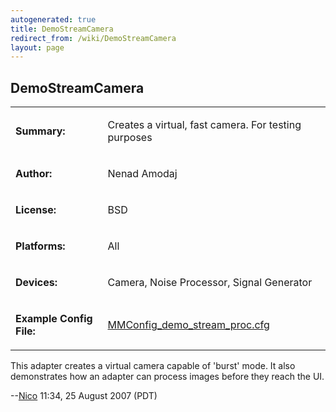 ```yaml
---
autogenerated: true
title: DemoStreamCamera
redirect_from: /wiki/DemoStreamCamera
layout: page
---
```


## DemoStreamCamera

<table>
<tr>
<td markdown="1">

**Summary:**

</td>
<td markdown="1">

Creates a virtual, fast camera. For testing purposes

</td>
</tr>
<tr>
<td markdown="1">

**Author:**

</td>
<td markdown="1">

Nenad Amodaj

</td>
</tr>
<tr>
<td markdown="1">

**License:**

</td>
<td markdown="1">

BSD

</td>
</tr>
<tr>
<td markdown="1">

**Platforms:**

</td>
<td markdown="1">

All

</td>
</tr>
<tr>
<td markdown="1">

**Devices:**

</td>
<td markdown="1">

Camera, Noise Processor, Signal Generator

</td>
</tr>
<tr>
<td markdown="1">

**Example Config File:**

</td>
<td markdown="1">

[MMConfig_demo_stream_proc.cfg](/media/files/MMConfig_demo_stream_proc.cfg)

</td>
</tr>
</table>

This adapter creates a virtual camera capable of 'burst' mode. It also
demonstrates how an adapter can process images before they reach the UI.

--[Nico](/users/Nico) 11:34, 25 August 2007 (PDT)

